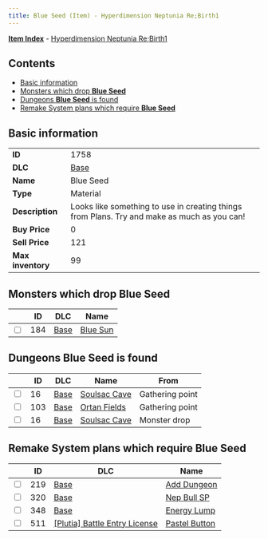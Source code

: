 ```yaml
---
title: Blue Seed (Item) - Hyperdimension Neptunia Re;Birth1
---
```


[**Item Index**](/neptunia/rb1/item/index.html) - [Hyperdimension Neptunia Re;Birth1](/neptunia/rb1)

## Contents

- [Basic information](#basic-information)
- [Monsters which drop **Blue Seed**](#monsters-which-drop-blue-seed)
- [Dungeons **Blue Seed** is found](#dungeons-blue-seed-is-found)
- [Remake System plans which require **Blue Seed**](#remake-system-plans-which-require-blue-seed)

## Basic information

|   |   |
| -- | -- |
| **ID** | 1758 |
| **DLC** | [Base](/neptunia/rb1/dlc/1-base.html) |
| **Name** | Blue Seed |
| **Type** | Material |
| **Description** | Looks like something to use in creating things from Plans. Try and make as much as you can! |
| **Buy Price** | 0 |
| **Sell Price** | 121 |
| **Max inventory** | 99 |


## Monsters which drop **Blue Seed**

|    | ID | DLC | Name |
| -- | -- | --- | ---- |
| <input type="checkbox" id="rb1-monster-1-184" class="trackbox" /> | 184 | [Base](/neptunia/rb1/dlc/1-base.html) | [Blue Sun](/neptunia/rb1/monster/1-184-blue-sun.html) |


## Dungeons **Blue Seed** is found

|    | ID | DLC | Name | From |
| -- | -- | --- | ---- | ---- |
| <input type="checkbox" id="rb1-dungeon-1-16" class="trackbox" /> | 16 | [Base](/neptunia/rb1/dlc/1-base.html) | [Soulsac Cave](/neptunia/rb1/dungeon/1-16-soulsac-cave.html) | Gathering point |
| <input type="checkbox" id="rb1-dungeon-1-103" class="trackbox" /> | 103 | [Base](/neptunia/rb1/dlc/1-base.html) | [Ortan Fields](/neptunia/rb1/dungeon/1-103-ortan-fields.html) | Gathering point |
| <input type="checkbox" id="rb1-dungeon-1-16" class="trackbox" /> | 16 | [Base](/neptunia/rb1/dlc/1-base.html) | [Soulsac Cave](/neptunia/rb1/dungeon/1-16-soulsac-cave.html) | Monster drop |


## Remake System plans which require **Blue Seed**

|    | ID | DLC | Name |
| -- | -- | --- | ---- |
| <input type="checkbox" id="rb1-quest-1-219" class="trackbox" /> | 219 | [Base](/neptunia/rb1/dlc/1-base.html) | [Add Dungeon](/neptunia/rb1/quest/1-219-add-dungeon.html) |
| <input type="checkbox" id="rb1-quest-1-320" class="trackbox" /> | 320 | [Base](/neptunia/rb1/dlc/1-base.html) | [Nep Bull SP](/neptunia/rb1/quest/1-320-nep-bull-sp.html) |
| <input type="checkbox" id="rb1-quest-1-348" class="trackbox" /> | 348 | [Base](/neptunia/rb1/dlc/1-base.html) | [Energy Lump](/neptunia/rb1/quest/1-348-energy-lump.html) |
| <input type="checkbox" id="rb1-quest-7-511" class="trackbox" /> | 511 | [[Plutia] Battle Entry License](/neptunia/rb1/dlc/7-plutia.html) | [Pastel Button](/neptunia/rb1/quest/7-511-pastel-button.html) |
